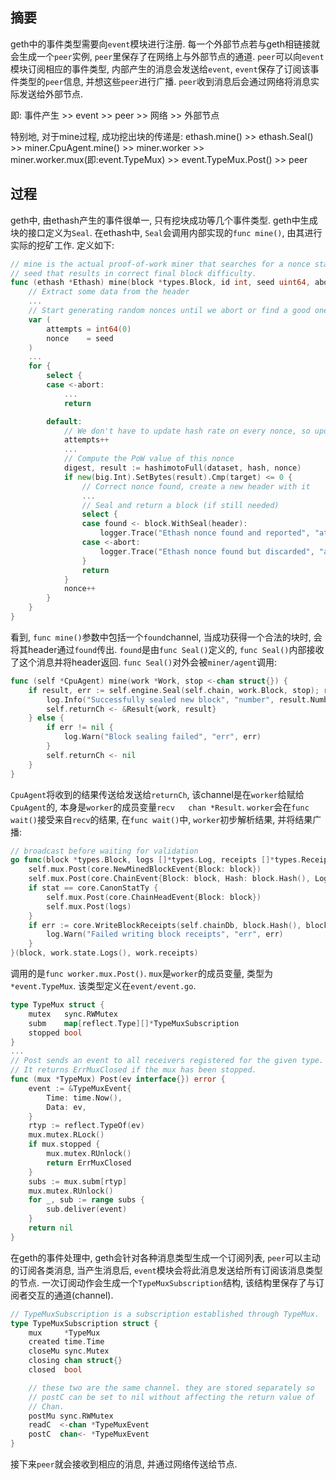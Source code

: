 ## 摘要
geth中的事件类型需要向`event`模块进行注册. 每一个外部节点若与geth相链接就会生成一个`peer`实例, `peer`里保存了在网络上与外部节点的通道. `peer`可以向`event`模块订阅相应的事件类型, 内部产生的消息会发送给`event`, `event`保存了订阅该事件类型的`peer`信息, 并想这些`peer`进行广播. `peer`收到消息后会通过网络将消息实际发送给外部节点.

即: 事件产生 >> event >> peer >> 网络 >> 外部节点

特别地, 对于mine过程, 成功挖出块的传递是: ethash.mine() >> ethash.Seal() >> miner.CpuAgent.mine() >> miner.worker >> miner.worker.mux(即:event.TypeMux) >> event.TypeMux.Post() >> peer

## 过程

geth中, 由ethash产生的事件很单一, 只有挖块成功等几个事件类型. geth中生成块的接口定义为`Seal`. 在ethash中, `Seal`会调用内部实现的`func mine()`, 由其进行实际的挖矿工作. 定义如下:
```go
// mine is the actual proof-of-work miner that searches for a nonce starting from
// seed that results in correct final block difficulty.
func (ethash *Ethash) mine(block *types.Block, id int, seed uint64, abort chan struct{}, found chan *types.Block) {
	// Extract some data from the header
	...
	// Start generating random nonces until we abort or find a good one
	var (
		attempts = int64(0)
		nonce    = seed
	)
	...
	for {
		select {
		case <-abort:
			...
			return

		default:
			// We don't have to update hash rate on every nonce, so update after after 2^X nonces
			attempts++
			...
			// Compute the PoW value of this nonce
			digest, result := hashimotoFull(dataset, hash, nonce)
			if new(big.Int).SetBytes(result).Cmp(target) <= 0 {
				// Correct nonce found, create a new header with it
				...
				// Seal and return a block (if still needed)
				select {
				case found <- block.WithSeal(header):
					logger.Trace("Ethash nonce found and reported", "attempts", nonce-seed, "nonce", nonce)
				case <-abort:
					logger.Trace("Ethash nonce found but discarded", "attempts", nonce-seed, "nonce", nonce)
				}
				return
			}
			nonce++
		}
	}
}
```

看到, `func mine()`参数中包括一个`found`channel, 当成功获得一个合法的块时, 会将其header通过`found`传出. `found`是由`func Seal()`定义的, `func Seal()`内部接收了这个消息并将header返回. `func Seal()`对外会被`miner/agent`调用:
```go
func (self *CpuAgent) mine(work *Work, stop <-chan struct{}) {
	if result, err := self.engine.Seal(self.chain, work.Block, stop); result != nil {
		log.Info("Successfully sealed new block", "number", result.Number(), "hash", result.Hash())
		self.returnCh <- &Result{work, result}
	} else {
		if err != nil {
			log.Warn("Block sealing failed", "err", err)
		}
		self.returnCh <- nil
	}
}
```
`CpuAgent`将收到的结果传送给发送给`returnCh`, 该channel是在`worker`给赋给`CpuAgent`的, 本身是`worker`的成员变量`recv   chan *Result`. `worker`会在`func wait()`接受来自`recv`的结果, 在`func wait()`中, `worker`初步解析结果, 并将结果广播:
```go
// broadcast before waiting for validation
go func(block *types.Block, logs []*types.Log, receipts []*types.Receipt) {
	self.mux.Post(core.NewMinedBlockEvent{Block: block})
	self.mux.Post(core.ChainEvent{Block: block, Hash: block.Hash(), Logs: logs})
	if stat == core.CanonStatTy {
		self.mux.Post(core.ChainHeadEvent{Block: block})
		self.mux.Post(logs)
	}
	if err := core.WriteBlockReceipts(self.chainDb, block.Hash(), block.NumberU64(), receipts); err != nil {
		log.Warn("Failed writing block receipts", "err", err)
	}
}(block, work.state.Logs(), work.receipts)
```
调用的是`func worker.mux.Post()`. `mux`是`worker`的成员变量, 类型为`*event.TypeMux`. 该类型定义在`event/event.go`.
```go
type TypeMux struct {
	mutex   sync.RWMutex
	subm    map[reflect.Type][]*TypeMuxSubscription
	stopped bool
}
...
// Post sends an event to all receivers registered for the given type.
// It returns ErrMuxClosed if the mux has been stopped.
func (mux *TypeMux) Post(ev interface{}) error {
	event := &TypeMuxEvent{
		Time: time.Now(),
		Data: ev,
	}
	rtyp := reflect.TypeOf(ev)
	mux.mutex.RLock()
	if mux.stopped {
		mux.mutex.RUnlock()
		return ErrMuxClosed
	}
	subs := mux.subm[rtyp]
	mux.mutex.RUnlock()
	for _, sub := range subs {
		sub.deliver(event)
	}
	return nil
}
```
在geth的事件处理中, geth会针对各种消息类型生成一个订阅列表, `peer`可以主动的订阅各类消息, 当产生消息后, `event`模块会将此消息发送给所有订阅该消息类型的节点. 一次订阅动作会生成一个`TypeMuxSubscription`结构, 该结构里保存了与订阅者交互的通道(channel).
```go
// TypeMuxSubscription is a subscription established through TypeMux.
type TypeMuxSubscription struct {
	mux     *TypeMux
	created time.Time
	closeMu sync.Mutex
	closing chan struct{}
	closed  bool

	// these two are the same channel. they are stored separately so
	// postC can be set to nil without affecting the return value of
	// Chan.
	postMu sync.RWMutex
	readC  <-chan *TypeMuxEvent
	postC  chan<- *TypeMuxEvent
}
```
接下来`peer`就会接收到相应的消息, 并通过网络传送给节点.